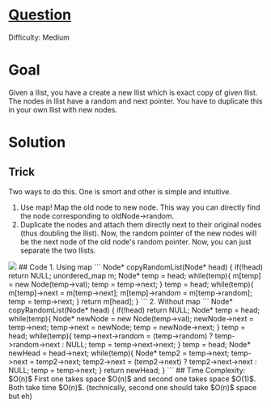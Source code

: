# [Question](https://leetcode.com/problems/copy-list-with-random-pointer/)
Difficulty: Medium
# Goal
Given a llist, you have a create a new llist which is exact copy of given llist. The nodes in llist have a random and next pointer. You have to duplicate this in your own llist with new nodes. 
# Solution
## Trick
Two ways to do this. One is smort and other is simple and intuitive.

1. Use map! Map the old node to new node. This way you can directly find the node corresponding to oldNode->random. 
2. Duplicate the nodes and attach them directly next to their original nodes (thus doubling the llist). Now, the random pointer of the new nodes will be the next node of the old node's random pointer. Now, you can just separate the two llists.
<image src="deepcopy.png">
## Code
1. Using map
```
Node* copyRandomList(Node* head) {
    if(!head) return NULL;
    unordered_map<Node*, Node*> m;
    Node* temp = head;
    while(temp){
        m[temp] = new Node(temp->val);
        temp = temp->next;
    }
    temp = head;
    while(temp){
        m[temp]->next = m[temp->next];
        m[temp]->random = m[temp->random];
        temp = temp->next;
    }
    return m[head];
}
```
2. Without map
```
Node* copyRandomList(Node* head) {
    if(!head) return NULL;
    Node* temp = head;
    while(temp){
        Node* newNode = new Node(temp->val);
        newNode->next = temp->next;
        temp->next = newNode;
        temp = newNode->next;
    }
    temp = head;
    while(temp){
        temp->next->random = (temp->random) ? temp->random->next : NULL;
        temp = temp->next->next;
    }
    temp = head;
    Node* newHead = head->next;
    while(temp){
        Node* temp2 = temp->next;
        temp->next = temp2->next;
        temp2->next = (temp2->next) ? temp2->next->next : NULL;
        temp = temp->next;
    }
    return newHead;
}
```
## Time Complexity: $O(n)$
First one takes space $O(n)$ and second one takes space $O(1)$. Both take time $O(n)$. (technically, second one should take $O(n)$ space but eh)
